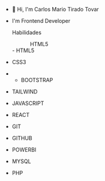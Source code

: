 - 👋 Hi, I'm Carlos Mario Tirado Tovar
- I'm Frontend Developer

  Habilidades
  <ul>
    <ol>HTML5</ol>
  </ul>
  - HTML5
- CSS3
- - BOOTSTRAP
- TAILWIND
- JAVASCRIPT
- REACT
- GIT
- GITHUB
- POWERBI
- MYSQL
- PHP


<!---
carlostirado23/carlostirado23 is a ✨ special ✨ repository because its `README.md` (this file) appears on your GitHub profile.
You can click the Preview link to take a look at your changes.
--->
